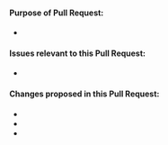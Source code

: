 #### Purpose of Pull Request:
- 

#### Issues relevant to this Pull Request:
-

#### Changes proposed in this Pull Request:
-
-
-
